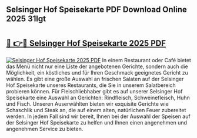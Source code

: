 ## Selsinger Hof Speisekarte PDF Download Online 2025 31lgt

# <h2><a href="http://gcebow9.nevu.top/?p=Selsinger+Hof+Speisekarte">🔗 👉🔴 Selsinger Hof Speisekarte 2025 PDF</a></h2>

[![Selsinger Hof Speisekarte 2025 PDF](https://i.imgur.com/dBaPXMq.png)](http://gcebow9.nevu.top/?p=Selsinger+Hof+Speisekarte)
In einem Restaurant oder Café bietet das Menü nicht nur eine Liste der angebotenen Gerichte, sondern auch die Möglichkeit, ein köstliches und für Ihren Geschmack geeignetes Gericht zu wählen. Es gibt eine große Auswahl an frischen Salaten auf der Selsinger Hof Speisekarte unseres Restaurants, die Sie in unserem Salatbereich probieren können. Für Fleischliebhaber gibt es auf unserer Selsinger Hof Speisekarte eine Auswahl an Gerichten: Rindfleisch, Schweinefleisch, Huhn und Fisch. Unseren Auserwählten bieten wir exquisite Gerichte wie Schaschlik und Steak an, die auf einem alten, natürlichen Feuer zubereitet werden. In jedem Fall sind wir bereit, Ihnen bei der Auswahl der Speisen auf der Selsinger Hof Speisekarte zu helfen und Ihnen einen angenehmen und angenehmen Service zu bieten.
